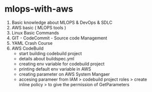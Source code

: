 # mlops-with-aws

1. Basic knowledge about MLOPS & DevOps & SDLC
2. AWS basic ( MLOPS tools )
3. Linux Basic Commands
4. GIT - CodeCommit - Source code Management
5. YAML Crash Course
6. AWS CodeBuild
   - start building codebuild project
   - details about buildspec.yml
   - creating env variable for codebuild project
   - printing default env variable in AWS
   - creating parameter on AWS System Mangaer
   - accesing parameer from IAM > codebuild project roles > create inline policy > to give the permission of GetParameters
